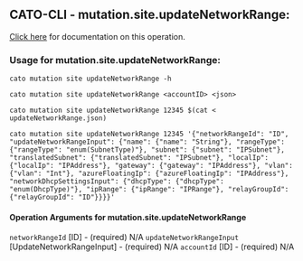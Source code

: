 
## CATO-CLI - mutation.site.updateNetworkRange:
[Click here](https://api.catonetworks.com/documentation/#mutation-updateNetworkRange) for documentation on this operation.

### Usage for mutation.site.updateNetworkRange:

`cato mutation site updateNetworkRange -h`

`cato mutation site updateNetworkRange <accountID> <json>`

`cato mutation site updateNetworkRange 12345 $(cat < updateNetworkRange.json)`

`cato mutation site updateNetworkRange 12345 '{"networkRangeId": "ID", "updateNetworkRangeInput": {"name": {"name": "String"}, "rangeType": {"rangeType": "enum(SubnetType)"}, "subnet": {"subnet": "IPSubnet"}, "translatedSubnet": {"translatedSubnet": "IPSubnet"}, "localIp": {"localIp": "IPAddress"}, "gateway": {"gateway": "IPAddress"}, "vlan": {"vlan": "Int"}, "azureFloatingIp": {"azureFloatingIp": "IPAddress"}, "networkDhcpSettingsInput": {"dhcpType": {"dhcpType": "enum(DhcpType)"}, "ipRange": {"ipRange": "IPRange"}, "relayGroupId": {"relayGroupId": "ID"}}}}'`

#### Operation Arguments for mutation.site.updateNetworkRange ####
`networkRangeId` [ID] - (required) N/A 
`updateNetworkRangeInput` [UpdateNetworkRangeInput] - (required) N/A 
`accountId` [ID] - (required) N/A 
